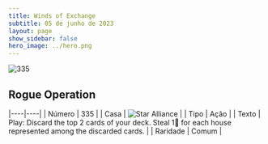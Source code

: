 ```yaml
---
title: Winds of Exchange
subtitle: 05 de junho de 2023
layout: page
show_sidebar: false
hero_image: ../hero.png
---
```


![335](https://mastervault-storage-prod.s3.amazonaws.com/media/card_front/en/600_335_27ff13eb6569_en.png)


## Rogue Operation

|----|----|
| Número | 335 |
| Casa | ![Star Alliance](https://archonarcana.com/images/thumb/7/7d/Star_Alliance.png/22px-Star_Alliance.png "Aliança Estelar") |
| Tipo | Ação |
| Texto | Play: Discard the top 2 cards of your deck. Steal 1 for each house represented among the discarded cards.  |
| Raridade | Comum |
